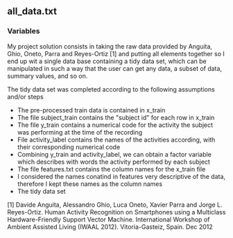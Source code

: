 ## all_data.txt
### Variables
My project solution consists in taking the raw data provided by Anguita, Ghio, Oneto, Parra and Reyes-Ortiz [1] and putting all elements together so I end up wit a single data base containing a tidy data set, which can be manipulated in such a way that the user can get any data, a subset of data, summary values, and so on.

The tidy data set was completed according to the following assumptions and/or steps
- The pre-processed train data is contained in x_train
- The file subject_train contains the "subject id" for each row in x_train
- The file y_train contains a numerical code for the activity the subject was performing at the time of the recording
- File activity_label contains the names of the activities according, with their corresponding numerical code
- Combining y_train and activity_label, we can obtain a factor variable which describes with words the activity performed by each subject
- The file features.txt contains the column names for the x_train file
- I considered the names conatind in features very descriptive of the data, therefore I kept these names as the column names
- The tidy data set  





[1] Davide Anguita, Alessandro Ghio, Luca Oneto, Xavier Parra and Jorge L. Reyes-Ortiz. Human Activity Recognition on Smartphones using a Multiclass Hardware-Friendly Support Vector Machine. International Workshop of Ambient Assisted Living (IWAAL 2012). Vitoria-Gasteiz, Spain. Dec 2012




